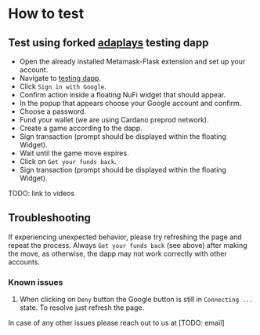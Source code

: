 # How to test

## Test using forked [adaplays](https://github.com/vacuumlabs/nufi-adaplays.xyz) testing dapp
- Open the already installed Metamask-Flask extension and set up your account.
- Navigate to [testing dapp](https://nufi-demo-sso-7c6ea9888095.herokuapp.com/).
- Click `Sign in with Google`.
- Confirm action inside a floating NuFi widget that should appear.
- In the popup that appears choose your Google account and confirm.
- Choose a password.
- Fund your wallet (we are using Cardano preprod network).
- Create a game according to the dapp.
- Sign transaction (prompt should be displayed within the floating Widget).
- Wait until the game move expires.
- Click on `Get your funds back`.
- Sign transaction (prompt should be displayed within the floating Widget).

TODO: link to videos

## Troubleshooting

If experiencing unexpected behavior, please try refreshing the page and repeat the process.
Always `Get your funds back` (see above) after making the move, as otherwise, the dapp may not
work correctly with other accounts.

### Known issues
1. When clicking on `Deny` button the Google button is still in `Connecting ...` state. To resolve
just refresh the page.


In case of any other issues please reach out to us at [TODO: email]
